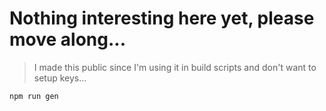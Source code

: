 # Nothing interesting here yet, please move along...

> I made this public since I'm using it in build scripts and don't want to setup keys...
```
npm run gen
```
